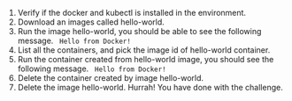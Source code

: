 1. Verify if the docker and kubectl is installed in the environment.
2. Download an images called hello-world.
3. Run the image hello-world, you should be able to see the following message.
` Hello from Docker!`
4. List all the containers, and pick the image id of hello-world container.
5. Run the container created from hello-world image, you should see the following message.
` Hello from Docker!`
6. Delete the container created by image hello-world.
7. Delete the image hello-world.
Hurrah! You have done with the challenge.